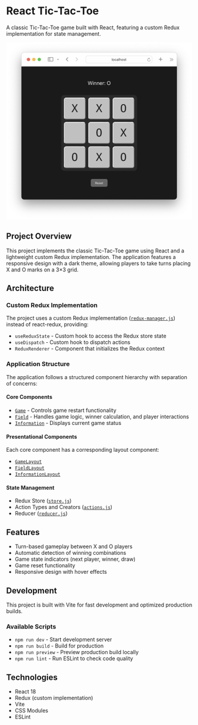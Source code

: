 # React Tic-Tac-Toe

A classic Tic-Tac-Toe game built with React, featuring a custom Redux implementation for state management.

<img src="public/screenshot.png" alt="Tic Tac Toe Screenshot" width="500"/>

## Project Overview

This project implements the classic Tic-Tac-Toe game using React and a lightweight custom Redux implementation. The application features a responsive design with a dark theme, allowing players to take turns placing X and O marks on a 3×3 grid.

## Architecture

### Custom Redux Implementation

The project uses a custom Redux implementation ([`redux-manager.js`](src/redux-manager.js)) instead of react-redux, providing:

- `useReduxState` - Custom hook to access the Redux store state
- `useDispatch` - Custom hook to dispatch actions
- `ReduxRenderer` - Component that initializes the Redux context

### Application Structure

The application follows a structured component hierarchy with separation of concerns:

#### Core Components

- [`Game`](src/components/Game/Game.jsx) - Controls game restart functionality
- [`Field`](src/components/Field/Field.jsx) - Handles game logic, winner calculation, and player interactions
- [`Information`](src/components/Information/Information.jsx) - Displays current game status

#### Presentational Components

Each core component has a corresponding layout component:

- [`GameLayout`](src/components/Game/GameLayout.jsx)
- [`FieldLayout`](src/components/Field/FieldLayout.jsx)
- [`InformationLayout`](src/components/Information/InformationLayout.jsx)

#### State Management

- Redux Store ([`store.js`](src/store.js))
- Action Types and Creators ([`actions.js`](src/actions.js))
- Reducer ([`reducer.js`](src/reducer.js))

## Features

- Turn-based gameplay between X and O players
- Automatic detection of winning combinations
- Game state indicators (next player, winner, draw)
- Game reset functionality
- Responsive design with hover effects

## Development

This project is built with Vite for fast development and optimized production builds.

### Available Scripts

- `npm run dev` - Start development server
- `npm run build` - Build for production
- `npm run preview` - Preview production build locally
- `npm run lint` - Run ESLint to check code quality

## Technologies

- React 18
- Redux (custom implementation)
- Vite
- CSS Modules
- ESLint
